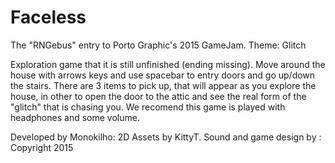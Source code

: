 # Faceless

The "RNGebus" entry to Porto Graphic's 2015 GameJam. Theme: Glitch

Exploration game that it is still unfinished (ending missing). Move around the house with arrows keys and use spacebar to entry doors and go up/down the stairs. There are 3 items to pick up, that will appear as you explore the house, in other to open the door to the attic and see the real form of the "glitch" that is chasing you. We recomend this game is played with headphones and some volume. 

Developed by Monokilho:
2D Assets by KittyT.
Sound and game design by  : 
Copyright 2015
